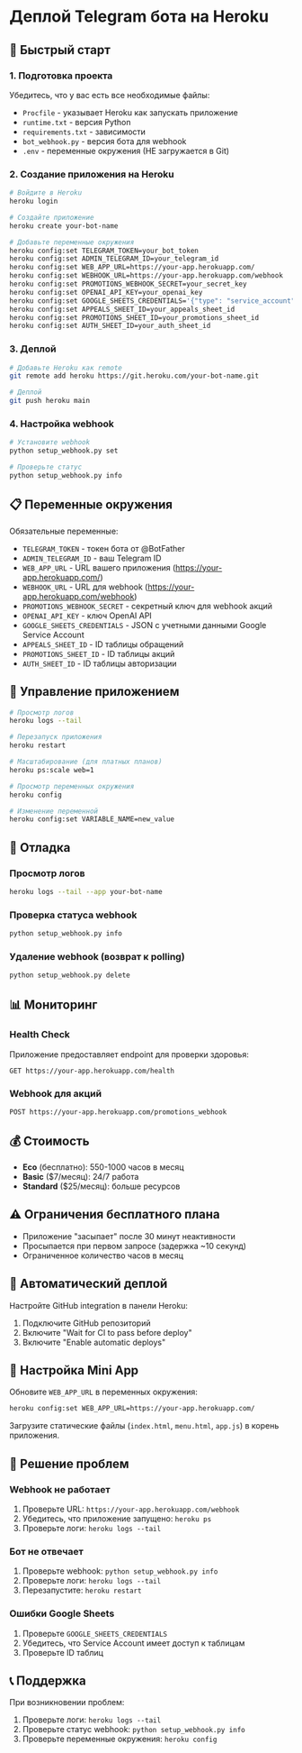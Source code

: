 # Деплой Telegram бота на Heroku

## 🚀 Быстрый старт

### 1. Подготовка проекта

Убедитесь, что у вас есть все необходимые файлы:
- `Procfile` - указывает Heroku как запускать приложение
- `runtime.txt` - версия Python
- `requirements.txt` - зависимости
- `bot_webhook.py` - версия бота для webhook
- `.env` - переменные окружения (НЕ загружается в Git)

### 2. Создание приложения на Heroku

```bash
# Войдите в Heroku
heroku login

# Создайте приложение
heroku create your-bot-name

# Добавьте переменные окружения
heroku config:set TELEGRAM_TOKEN=your_bot_token
heroku config:set ADMIN_TELEGRAM_ID=your_telegram_id
heroku config:set WEB_APP_URL=https://your-app.herokuapp.com/
heroku config:set WEBHOOK_URL=https://your-app.herokuapp.com/webhook
heroku config:set PROMOTIONS_WEBHOOK_SECRET=your_secret_key
heroku config:set OPENAI_API_KEY=your_openai_key
heroku config:set GOOGLE_SHEETS_CREDENTIALS='{"type": "service_account", ...}'
heroku config:set APPEALS_SHEET_ID=your_appeals_sheet_id
heroku config:set PROMOTIONS_SHEET_ID=your_promotions_sheet_id
heroku config:set AUTH_SHEET_ID=your_auth_sheet_id
```

### 3. Деплой

```bash
# Добавьте Heroku как remote
git remote add heroku https://git.heroku.com/your-bot-name.git

# Деплой
git push heroku main
```

### 4. Настройка webhook

```bash
# Установите webhook
python setup_webhook.py set

# Проверьте статус
python setup_webhook.py info
```

## 📋 Переменные окружения

Обязательные переменные:
- `TELEGRAM_TOKEN` - токен бота от @BotFather
- `ADMIN_TELEGRAM_ID` - ваш Telegram ID
- `WEB_APP_URL` - URL вашего приложения (https://your-app.herokuapp.com/)
- `WEBHOOK_URL` - URL для webhook (https://your-app.herokuapp.com/webhook)
- `PROMOTIONS_WEBHOOK_SECRET` - секретный ключ для webhook акций
- `OPENAI_API_KEY` - ключ OpenAI API
- `GOOGLE_SHEETS_CREDENTIALS` - JSON с учетными данными Google Service Account
- `APPEALS_SHEET_ID` - ID таблицы обращений
- `PROMOTIONS_SHEET_ID` - ID таблицы акций
- `AUTH_SHEET_ID` - ID таблицы авторизации

## 🔧 Управление приложением

```bash
# Просмотр логов
heroku logs --tail

# Перезапуск приложения
heroku restart

# Масштабирование (для платных планов)
heroku ps:scale web=1

# Просмотр переменных окружения
heroku config

# Изменение переменной
heroku config:set VARIABLE_NAME=new_value
```

## 🐛 Отладка

### Просмотр логов
```bash
heroku logs --tail --app your-bot-name
```

### Проверка статуса webhook
```bash
python setup_webhook.py info
```

### Удаление webhook (возврат к polling)
```bash
python setup_webhook.py delete
```

## 📊 Мониторинг

### Health Check
Приложение предоставляет endpoint для проверки здоровья:
```
GET https://your-app.herokuapp.com/health
```

### Webhook для акций
```
POST https://your-app.herokuapp.com/promotions_webhook
```

## 💰 Стоимость

- **Eco** (бесплатно): 550-1000 часов в месяц
- **Basic** ($7/месяц): 24/7 работа
- **Standard** ($25/месяц): больше ресурсов

## ⚠️ Ограничения бесплатного плана

- Приложение "засыпает" после 30 минут неактивности
- Просыпается при первом запросе (задержка ~10 секунд)
- Ограниченное количество часов в месяц

## 🔄 Автоматический деплой

Настройте GitHub integration в панели Heroku:
1. Подключите GitHub репозиторий
2. Включите "Wait for CI to pass before deploy"
3. Включите "Enable automatic deploys"

## 📱 Настройка Mini App

Обновите `WEB_APP_URL` в переменных окружения:
```bash
heroku config:set WEB_APP_URL=https://your-app.herokuapp.com/
```

Загрузите статические файлы (`index.html`, `menu.html`, `app.js`) в корень приложения.

## 🚨 Решение проблем

### Webhook не работает
1. Проверьте URL: `https://your-app.herokuapp.com/webhook`
2. Убедитесь, что приложение запущено: `heroku ps`
3. Проверьте логи: `heroku logs --tail`

### Бот не отвечает
1. Проверьте webhook: `python setup_webhook.py info`
2. Проверьте логи: `heroku logs --tail`
3. Перезапустите: `heroku restart`

### Ошибки Google Sheets
1. Проверьте `GOOGLE_SHEETS_CREDENTIALS`
2. Убедитесь, что Service Account имеет доступ к таблицам
3. Проверьте ID таблиц

## 📞 Поддержка

При возникновении проблем:
1. Проверьте логи: `heroku logs --tail`
2. Проверьте статус webhook: `python setup_webhook.py info`
3. Проверьте переменные окружения: `heroku config`
